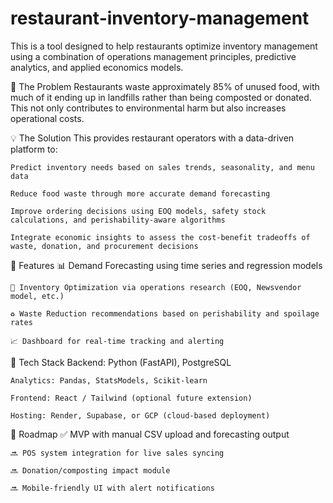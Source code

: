 # restaurant-inventory-management
This is a tool designed to help restaurants optimize inventory management using a combination of operations management principles, predictive analytics, and applied economics models.

🚨 The Problem
Restaurants waste approximately 85% of unused food, with much of it ending up in landfills rather than being composted or donated. This not only contributes to environmental harm but also increases operational costs.

💡 The Solution
This provides restaurant operators with a data-driven platform to:

    Predict inventory needs based on sales trends, seasonality, and menu data

    Reduce food waste through more accurate demand forecasting

    Improve ordering decisions using EOQ models, safety stock calculations, and perishability-aware algorithms

    Integrate economic insights to assess the cost-benefit tradeoffs of waste, donation, and procurement decisions

🔧 Features
    📊 Demand Forecasting using time series and regression models

    🛒 Inventory Optimization via operations research (EOQ, Newsvendor model, etc.)

    ♻️ Waste Reduction recommendations based on perishability and spoilage rates

    📈 Dashboard for real-time tracking and alerting

🧠 Tech Stack
    Backend: Python (FastAPI), PostgreSQL

    Analytics: Pandas, StatsModels, Scikit-learn

    Frontend: React / Tailwind (optional future extension)

    Hosting: Render, Supabase, or GCP (cloud-based deployment)

📍 Roadmap
    ✅ MVP with manual CSV upload and forecasting output

    🔜 POS system integration for live sales syncing

    🔜 Donation/composting impact module

    🔜 Mobile-friendly UI with alert notifications

